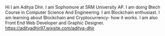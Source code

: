 Hi 
I am Aditya Dhir. I am Sophomore at SRM University AP. I am doing Btech Course in Computer Science And Engineering. I am Blockchain enthusiast. I am learning about Blockchain and Cryptocurrency- how it works. I am also Front End Web Developer and Graphic Designer. https://adityadhir97.wixsite.com/aditya-dhir 

